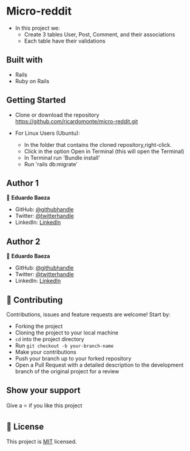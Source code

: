 # Micro-reddit 

- In this project we:
  - Create 3 tables User, Post, Comment, and their associations
  - Each table have their validations
 

## Built with

- Rails
- Ruby on Rails


## Getting Started

- Clone or download the repository https://github.com/ricardomonte/micro-reddit.git

- For Linux Users (Ubuntu):
    - In the folder that contains the cloned repository,right-click.
    - Click in the option Open in Terminal (this will open the Terminal)
    - In Terminal run 'Bundle install'
    - Run 'rails db:migrate'


## Author 1

👤 **Eduardo Baeza**

- GitHub: [@githubhandle](https://github.com/edxco/)
- Twitter: [@twitterhandle](https://twitter.com/lalo_nbc/)
- LinkedIn: [LinkedIn](https://www.linkedin.com/in/eduardo-n-baeza/)

## Author 2

👤 **Eduardo Baeza**

- GitHub: [@githubhandle](https://github.com/edxco/)
- Twitter: [@twitterhandle](https://twitter.com/lalo_nbc/)
- LinkedIn: [LinkedIn](https://www.linkedin.com/in/eduardo-n-baeza/)

## 🤝 Contributing

Contributions, issues and feature requests are welcome! Start by:

- Forking the project
- Cloning the project to your local machine
- `cd` into the project directory
- Run `git checkout -b your-branch-name`
- Make your contributions
- Push your branch up to your forked repository
- Open a Pull Request with a detailed description to the development branch of the original project for a review

## Show your support

Give a ⭐️ if you like this project

##  :memo: License

This project is [MIT](LICENSE) licensed.
